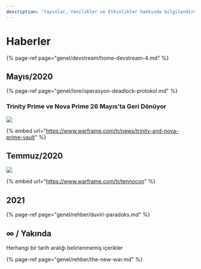 ```yaml
---
description: 'Yayınlar, Yenilikler ve Etkinlikler hakkında bilgilendirme'
---
```


# Haberler

{% page-ref page="genel/devstream/home-devstream-4.md" %}

## Mayıs/2020

{% page-ref page="genel/lore/operasyon-deadlock-protokol.md" %}

### Trinity Prime ve Nova Prime 26 Mayıs'ta Geri Dönüyor

![](https://n9e5v4d8.ssl.hwcdn.net/uploads/d73ee283b793d2cd8251274f4983acbb.jpg)

{% embed url="https://www.warframe.com/tr/news/trinity-and-nova-prime-vault" %}

## Temmuz/2020

![](https://imgbbb.com/images/2020/05/10/image90beb4347c0e3f86.png)

{% embed url="https://www.warframe.com/tr/tennocon" %}

## 2021

{% page-ref page="genel/rehber/duviri-paradoks.md" %}

## ∞ / Yakında

Herhangi bir tarih aralığı belirlenmemiş içerikler

{% page-ref page="genel/rehber/the-new-war.md" %}

